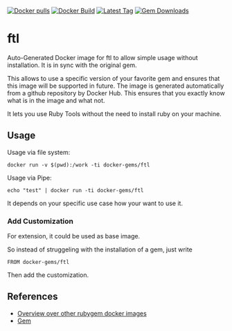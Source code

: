 [![Docker pulls](https://img.shields.io/docker/pulls/rubygem/ftl.svg)](https://hub.docker.com/r/rubygem/ftl/)
[![Docker Build](https://img.shields.io/docker/automated/rubygem/ftl.svg)](https://hub.docker.com/r/rubygem/ftl/)
[![Latest Tag](https://img.shields.io/github/tag/docker-rubygem/ftl.svg)](https://hub.docker.com/r/rubygem/ftl/)
[![Gem Downloads](https://img.shields.io/gem/dt/ftl.svg)](https://rubygems.org/gems/ftl/)
# ftl

Auto-Generated Docker image for ftl to allow simple usage without installation.
It is in sync with the original gem.

This allows to use a specific version of your favorite gem and ensures that this image will be supported in future.
The image is generated automatically from a github repository by Docker Hub.
This ensures that you exactly know what is in the image and what not.

It lets you use Ruby Tools without the need to install ruby on your machine.

## Usage

Usage via file system:

`docker run -v $(pwd):/work -ti docker-gems/ftl`

Usage via Pipe:

`echo "test" | docker run -ti docker-gems/ftl`

It depends on your specific use case how your want to use it.

### Add Customization

For extension, it could be used as base image.

So instead of struggeling with the installation of a gem, just write

`FROM docker-gems/ftl`

Then add the customization.

## References

 - [Overview over other rubygem docker images](https://github.com/thinkbot/docker-rubygem)
 - [Gem](https://rubygems.org/gems/ftl/)
